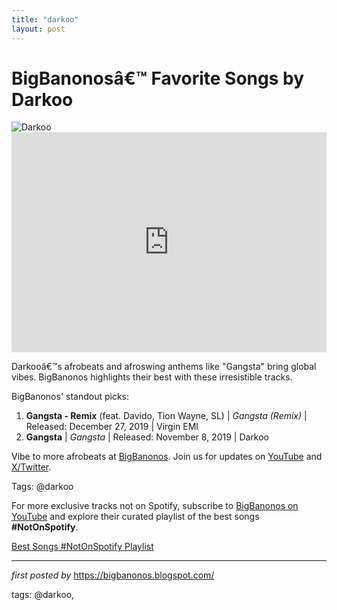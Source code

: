 ```yaml
---
title: "darkoo"
layout: post
---
```

<!-- Title of the Post -->
<h1 >BigBanonosâ€™ Favorite Songs by Darkoo</h1> <!-- Featured Image -->
<div > <img src="https://i.scdn.co/image/ab6761610000e5ebdb583aec530ee00398fdd375" alt="Darkoo">
</div> <!-- Spotify Embed -->
<div > <iframe src="https://open.spotify.com/embed/playlist/5KSHyRGk7VvCOQXYEOwmwm?utm_source=generator" width="100%" height="352" frameBorder="0" allowfullscreen="" allow="autoplay; clipboard-write; encrypted-media; fullscreen; picture-in-picture" loading="lazy"></iframe>
</div> <!-- Introductory Text -->
<p >Darkooâ€™s afrobeats and afroswing anthems like "Gangsta" bring global vibes. BigBanonos highlights their best with these irresistible tracks.</p> <!-- Song Highlights -->
<div > <p>BigBanonos' standout picks:</p> <ol> <li><strong>Gangsta - Remix</strong> (feat. Davido, Tion Wayne, SL) | <em>Gangsta (Remix)</em> | Released: December 27, 2019 | Virgin EMI</li> <li><strong>Gangsta</strong> | <em>Gangsta</em> | Released: November 8, 2019 | Darkoo</li> </ol>
</div> <!-- Footer Links -->
<div > <p>Vibe to more afrobeats at <a href="https://bigbanonos.blogspot.com/" target="_blank">BigBanonos</a>. Join us for updates on <a href="https://www.youtube.com/@BigBanonos" target="_blank">YouTube</a> and <a href="https://x.com/bigbanonos" target="_blank">X/Twitter</a>.</p>
</div> <!-- Tags -->
<p >Tags: @darkoo</p>


<!--Subscribe and Playlist Links-->
<div>
    <p>For more exclusive tracks not on Spotify, subscribe to <a href="https://www.youtube.com/@BigBanonos" target="_blank">BigBanonos on YouTube</a> and explore their curated playlist of the best songs <strong>#NotOnSpotify</strong>.</p>
    <p><a href="https://www.youtube.com/playlist?list=PLtuNtuTatqI0kFahUCbtbfenC_ET5O_tr" target="_blank">Best Songs #NotOnSpotify Playlist<br /></a></p></div>

<hr />

<p><em>first posted by</em> <a href="https://bigbanonos.blogspot.com/" rel="noopener" target="_new">https://bigbanonos.blogspot.com/</a></p>

<p>tags: @darkoo,</p>

